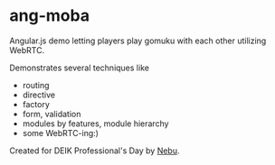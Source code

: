 # ang-moba

Angular.js demo letting players play gomuku with each other utilizing WebRTC.

Demonstrates several techniques like
- routing
- directive
- factory
- form, validation
- modules by features, module hierarchy
- some WebRTC-ing:)


Created for DEIK Professional's Day by [Nebu](https://www.nebu.com).
